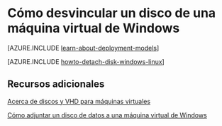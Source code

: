 <properties
    pageTitle="Desvincular un disco de una máquina virtual de Windows | Microsoft Azure"
    description="Aprenda a desvincular un disco de una máquina virtual en Azure utiliza el modelo de implementación clásico."
    services="virtual-machines-windows"
    documentationCenter=""
    authors="cynthn"
    manager="timlt"
    editor=""
    tags="azure-service-management"/>

<tags
    ms.service="virtual-machines-windows"
    ms.workload="infrastructure-services"
    ms.tgt_pltfrm="vm-windows"
    ms.devlang="na"
    ms.topic="article"
    ms.date="09/27/2016"
    ms.author="cynthn"/>



# <a name="how-to-detach-a-disk-from-a-windows-virtual-machine"></a>Cómo desvincular un disco de una máquina virtual de Windows

[AZURE.INCLUDE [learn-about-deployment-models](../../includes/learn-about-deployment-models-classic-include.md)]


[AZURE.INCLUDE [howto-detach-disk-windows-linux](../../includes/howto-detach-disk-windows-linux.md)]

## <a name="additional-resources"></a>Recursos adicionales

[Acerca de discos y VHD para máquinas virtuales](virtual-machines-linux-about-disks-vhds.md)

[Cómo adjuntar un disco de datos a una máquina virtual de Windows](virtual-machines-windows-classic-attach-disk.md)

